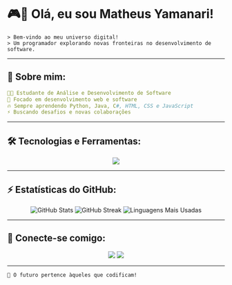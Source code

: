 # 🎮👾 Olá, eu sou Matheus Yamanari!

```
> Bem-vindo ao meu universo digital!
> Um programador explorando novas fronteiras no desenvolvimento de software.
```

---

## 🚀 Sobre mim:
```yaml
👨‍💻 Estudante de Análise e Desenvolvimento de Software
🎯 Focado em desenvolvimento web e software
🔥 Sempre aprendendo Python, Java, C#, HTML, CSS e JavaScript
⚡ Buscando desafios e novas colaborações
```

---

## 🛠 Tecnologias e Ferramentas:
<div align="center">
  <img src="https://skillicons.dev/icons?i=js,python,java,html,css,git" />
</div>

---

## ⚡ Estatísticas do GitHub:
<div align="center">
  <img src="https://github-readme-stats.vercel.app/api?username=YamanariMatt&show_icons=true&theme=radical" alt="GitHub Stats" />
  <img src="https://github-readme-streak-stats.herokuapp.com/?user=YamanariMatt&theme=radical" alt="GitHub Streak" />
  <img src="https://github-readme-stats.vercel.app/api/top-langs/?username=YamanariMatt&layout=compact&theme=radical" alt="Linguagens Mais Usadas" />
</div>

---

## 📡 Conecte-se comigo:
<div align="center">
  <a href="https://www.linkedin.com/in/matheusyamanari/"><img src="https://img.shields.io/badge/LinkedIn-0A66C2?style=for-the-badge&logo=linkedin&logoColor=white" /></a>
  <a href="mailto:matheusvictormy@gmail.com"><img src="https://img.shields.io/badge/Email-D14836?style=for-the-badge&logo=gmail&logoColor=white" /></a>
</div>

---

```css
🚀 O futuro pertence àqueles que codificam!
```

